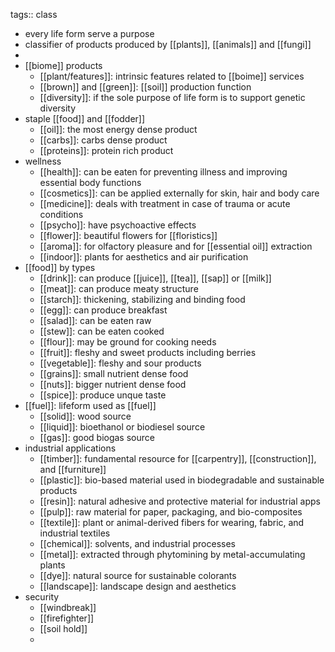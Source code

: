 tags:: class

- every life form serve a purpose
- classifier of products produced by [[plants]], [[animals]] and [[fungi]]
-
- [[biome]] products
	- [[plant/features]]: intrinsic features related to [[boime]] services
	- [[brown]] and [[green]]: [[soil]] production function
	- [[diversity]]: if the sole purpose of life form is to support genetic diversity
- staple [[food]] and [[fodder]]
	- [[oil]]: the most energy dense product
	- [[carbs]]: carbs dense product
	- [[proteins]]: protein rich product
- wellness
	- [[health]]: can be eaten for preventing illness and improving essential body functions
	- [[cosmetics]]: can be applied externally for skin, hair and body care
	- [[medicine]]: deals with treatment in case of trauma or acute conditions
	- [[psycho]]: have psychoactive effects
	- [[flower]]: beautiful flowers for [[floristics]]
	- [[aroma]]: for olfactory pleasure and for [[essential oil]] extraction
	- [[indoor]]: plants for aesthetics and air purification
- [[food]] by types
	- [[drink]]: can produce [[juice]], [[tea]], [[sap]] or [[milk]]
	- [[meat]]: can produce meaty structure
	- [[starch]]: thickening, stabilizing and binding food
	- [[egg]]: can produce breakfast
	- [[salad]]: can be eaten raw
	- [[stew]]: can be eaten cooked
	- [[flour]]: may be ground for cooking needs
	- [[fruit]]: fleshy and sweet products including berries
	- [[vegetable]]: fleshy and sour products
	- [[grains]]: small nutrient dense food
	- [[nuts]]: bigger nutrient dense food
	- [[spice]]: produce unque taste
- [[fuel]]: lifeform used as [[fuel]]
	- [[solid]]: wood source
	- [[liquid]]: bioethanol or biodiesel source
	- [[gas]]: good biogas source
- industrial applications
	- [[timber]]: fundamental resource for [[carpentry]], [[construction]], and [[furniture]]
	- [[plastic]]: bio-based material used in biodegradable and sustainable products
	- [[resin]]: natural adhesive and protective material for industrial apps
	- [[pulp]]: raw material for paper, packaging, and bio-composites
	- [[textile]]: plant or animal-derived fibers for wearing, fabric, and industrial textiles
	- [[chemical]]: solvents, and industrial processes
	- [[metal]]: extracted through phytomining by metal-accumulating plants
	- [[dye]]: natural source for sustainable colorants
	- [[landscape]]: landscape design and aesthetics
- security
	- [[windbreak]]
	- [[firefighter]]
	- [[soil hold]]
	-